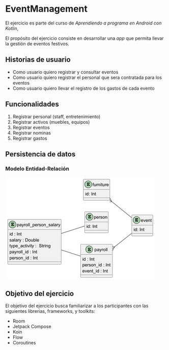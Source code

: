 # EventManagement
El ejercicio es parte del curso de 
_Aprendiendo a programa en Android con Kotlin_,

El propósito del ejercicio consiste en desarrollar una _app_ que
permita llevar la gestión de eventos festivos.

## Historias de usuario
- Como usuario quiero registrar y consultar eventos
- Como usuario quiero registrar el personal que sera contratada para los eventos
- Como usuario quiero llevar el registro de los gastos de cada evento

## Funcionalidades
1. Registrar personal (staff, entretenimiento)
2. Registrar activos (muebles, equipos)
2. Registrar eventos
3. Registrar nominas
4. Registrar gastos

## Persistencia de datos
### Modelo Entidad-Relación
![Modelo E/R](er_event_management.png)

## Objetivo del ejercicio
El objetivo del ejercicio busca familiarizar a los 
participantes con las siguientes librerias, frameworks, y toolkits:
- Room
- Jetpack Compose
- Koin
- Flow
- Coroutines
